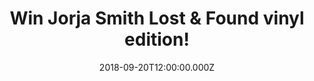 ---
campaign-uuid: "c-f7b4c9c9-44ac-443f-98b6-a04c56f3893c"
type: "Competition"
category: "Music"
date: "2018-09-20T12:00:00.000Z"
end-date: "2018-10-20T23:59:00.000Z"
disable-form: false
is_promoted: false
has_entry_page: true
title: "Win Jorja Smith Lost & Found vinyl edition!"
competition-description: "<p>With a BRIT Award win, millions of streams and 10 magazine\
  \ front covers under her belt, Jorja Smith is the latest British sensation in the\
  \ world and we have amazing news for YOU: we are giving way her brand new album\
  \ Lost & Found vinyl edition to one of our lucky NME AAA members!</p>\r\n<p>Want\
  \ it? Click below for a chance to win!</p>"
hero-header: "Win Jorja Smith Lost & Found vinyl edition!"
terms-confirmation: "N/A"
banner-img: "https://assets.expresslyapp.com/asset-9eb29f25-481c-4dd3-9223-ea561880b04a.jpg"
logo-left-href: "aaa.nme.com"
logo-left-image: "https://assets.expresslyapp.com/asset-c6a0c294-bd8d-41dc-a4df-7f622a974c22.jpg"
logo-left-title: "NME AAA"
bg-image-hero: "https://assets.expresslyapp.com/asset-30c6f8cd-f77a-4e62-b837-07b9742a7820.jpg"
bg-image-first: "https://assets.expresslyapp.com/asset-0403a0bb-7e26-4f2f-ba2e-58b93e7015a8.jpg"
section1-content: "<p>Lost & Found  is the rich fruit of Jorja’s past two years of\
  \ work and an artistic statement that’s why she has become one of the UK’s most-loved\
  \ female-breakthrough stars of recent years!</p>\r\n<p>Lost & Found spans a number\
  \ of personal, and relatable topics that only Jorja Smith could unite so compellingly.\
  \ Written across the ages of 17-20, is a masterpiece of observation and experience,\
  \ with an underlying innocence of a young artist finding her way in life.</p>\r\n\
  <p>If you can’t resist to listen her brand new hits, enter the form below for a\
  \ chance to win and you could be dancing and singing her songs anywhere!</p>"
entry-title: "Win Jorja Smith Lost & Found vinyl edition!"
entry-content: "Enter the draw to win Jorja Smith Lost & Found vinyl edition by completing\
  \ the form below before 23:59 on 20th of October 2018."
has-winner: true
winner-title: "CONGRATULATIONS to Sue M. who won Jorja Smith brand new album on vinyl\
  \ edition!"
winner-banner: "https://assets.expresslyapp.com/asset-f4500fd6-3ca2-4885-bd41-aa5a91cfe4ce.jpg"
prize-description: "Jorja Smith Lost & Found vinyl edition."
special-conditions: "Multiple entries are allowed up to one every day. \r\nThis competition\
  \ is also available on: https://aaa.nme.com/competitions/jorja-smith-lost-and-found-vinyl"
country-restrictions:
- "GB"
---